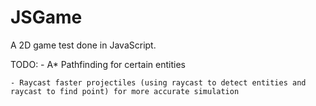 # JSGame
A 2D game test done in JavaScript.

TODO: 
    - A* Pathfinding for certain entities
    
    - Raycast faster projectiles (using raycast to detect entities and raycast to find point) for more accurate simulation
